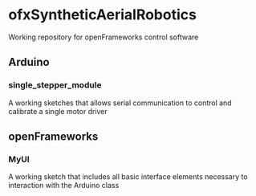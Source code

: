 # ofxSyntheticAerialRobotics
Working repository for openFrameworks control software 

## Arduino
### single_stepper_module
A working sketches that allows serial communication to control and calibrate a single motor driver

## openFrameworks
### MyUI
A working sketch that includes all basic interface elements necessary to interaction with the Arduino class
